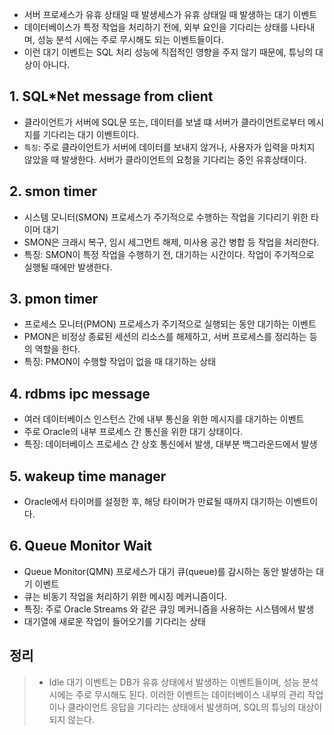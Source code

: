 <ul>
<li>서버 프로세스가 유휴 상태일 때 발생세스가 유휴 상태일 때 발생하는 대기 이벤트</li>
<li>데이터베이스가 특정 작업을 처리하기 전에, 외부 요인을 기다리는 상태를 나타내며, 성능 분석 시에는 주로 무시해도 되는 이벤트들이다.</li>
<li>이런 대기 이벤트는 SQL 처리 성능에 직접적인 영향을 주지 않기 때문에, 튜닝의 대상이 아니다.</li>
</ul>
<h2 id="1-sqlnet-message-from-client">1. SQL*Net message from client</h2>
<ul>
<li>클라이언트가 서버에 SQL문 또는, 데이터를 보낼 떄 서버가 클라이언트로부터 메시지를 기다리는 대기 이벤트이다.</li>
<li><code>특징</code>: 주로 클라이언트가 서버에 데이터를 보내지 않거나, 사용자가 입력을 마치지 않았을 때 발생한다. 서버가 클라이언트의 요청을 기다리는 중인 유휴상태이다.</li>
</ul>
<h2 id="2-smon-timer">2. smon timer</h2>
<ul>
<li>시스템 모니터(SMON) 프로세스가 주기적으로 수행하는 작업을 기다리기 위한 타이머 대기</li>
<li>SMON은 크래시 복구, 임시 세그먼트 해제, 미사용 공간 병합 등 작업을 처리한다.</li>
<li>특징: SMON이 특정 작업을 수행하기 전, 대기하는 시간이다. 작업이 주기적으로 실행될 때에만 발생한다.</li>
</ul>
<h2 id="3-pmon-timer">3. pmon timer</h2>
<ul>
<li>프로세스 모니터(PMON) 프로세스가 주기적으로 실행되는 동안 대기하는 이벤트</li>
<li>PMON은 비정상 종료된 세션의 리소스를 해제하고, 서버 프로세스를 정리하는 등의 역할을 한다.</li>
<li>특징: PMON이 수행할 작업이 없을 때 대기하는 상태</li>
</ul>
<h2 id="4-rdbms-ipc-message">4. rdbms ipc message</h2>
<ul>
<li>여러 데이터베이스 인스턴스 간에 내부 통신을 위한 메시지를 대기하는 이벤트</li>
<li>주로 Oracle의 내부 프로세스 간 통신을 위한 대기 상태이다.</li>
<li>특징: 데이터베이스 프로세스 간 상호 통신에서 발생, 대부분 백그라운드에서 발생</li>
</ul>
<h2 id="5-wakeup-time-manager">5. wakeup time manager</h2>
<ul>
<li>Oracle에서 타이머를 설정한 후, 해당 타이머가 만료될 때까지 대기하는 이벤트이다. </li>
</ul>
<h2 id="6-queue-monitor-wait">6. Queue Monitor Wait</h2>
<ul>
<li>Queue Monitor(QMN) 프로세스가 대기 큐(queue)를 감시하는 동안 발생하는 대기 이벤트</li>
<li>큐는 비동기 작업을 처리하기 위한 메시징 메커니즘이다. </li>
<li>특징: 주로 Oracle Streams 와 같은 큐잉 메커니즘을 사용하는 시스템에서 발생</li>
<li>대기열에 새로운 작업이 들어오기를 기다리는 상태</li>
</ul>
<h2 id="정리">정리</h2>
<blockquote>
<ul>
<li>Idle 대기 이벤트는 DB가 유휴 상태에서 발생하는 이벤트들이며, 성능 분석 시에는 주로 무시해도 된다. 이러한 이벤트는 데이터베이스 내부의 관리 작업이나 클라이언트 응답을 기다리는 상태에서 발생하며, SQL의 튜닝의 대상이 되지 않는다. </li>
</ul>
</blockquote>